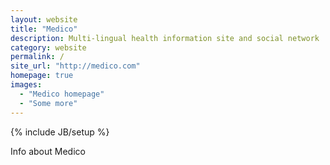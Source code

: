 ```yaml
---
layout: website
title: "Medico"
description: Multi-lingual health information site and social network
category: website
permalink: /
site_url: "http://medico.com"
homepage: true
images:
  - "Medico homepage"
  - "Some more"
---
```

{% include JB/setup %}

Info about Medico
